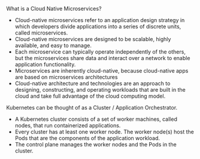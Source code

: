 What is a Cloud Native Microservices?

- Cloud-native microservices refer to an application design strategy in which developers divide applications into a series of discrete units, called microservices. 
- Cloud-native microservices are designed to be scalable, highly available, and easy to manage.
- Each microservice can typically operate independently of the others, but the microservices share data and interact over a network to enable application functionality.
- Microservices are inherently cloud-native, because cloud-native apps are based on microservices architectures
- Cloud-native architecture and technologies are an approach to designing, constructing, and operating workloads that are built in the cloud and take full advantage of the cloud computing model.


Kubernetes can be thought of as a Cluster / Application Orchestrator.

- A Kubernetes cluster consists of a set of worker machines, called nodes, that run containerized applications. 
- Every cluster has at least one worker node. The worker node(s) host the Pods that are the components of the application workload. 
- The control plane manages the worker nodes and the Pods in the cluster.

